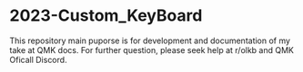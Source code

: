 # 2023-Custom_KeyBoard
This repository main puporse is for development and documentation of my take at QMK docs.
For further question, please seek help at r/olkb and QMK Oficall Discord.